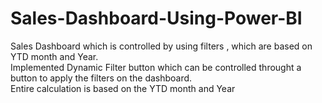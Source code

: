 # Sales-Dashboard-Using-Power-BI
Sales Dashboard which is controlled by using filters , which are based on YTD month and Year.<br>
Implemented Dynamic Filter button which can be controlled throught a button to apply the filters on the dashboard.<br>
Entire calculation is based on the YTD month and Year

